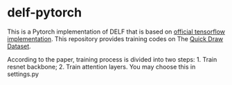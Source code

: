 # delf-pytorch

This is a Pytorch implementation of DELF that is based on [official tensorflow implementation](https://github.com/tensorflow/models/tree/master/research/delf). This repository provides training codes on The [Quick Draw Dataset](https://github.com/googlecreativelab/quickdraw-dataset).

According to the paper, training process is divided into two steps: 1. Train resnet backbone; 2. Train attention layers. You may choose this in settings.py
